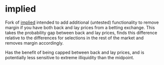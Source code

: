 # implied
Fork of [implied](https://github.com/cran/implied) intended to add additional (untested) functionality to remove margin if you have both back and lay prices from a betting exchange. This takes the probability gap between back and lay prices, finds this difference relative to the differences for selections in the rest of the market and removes margin accordingly.

Has the benefit of being capped between back and lay prices, and is potentially less sensitive to extreme illiquidity than the midpoint.

